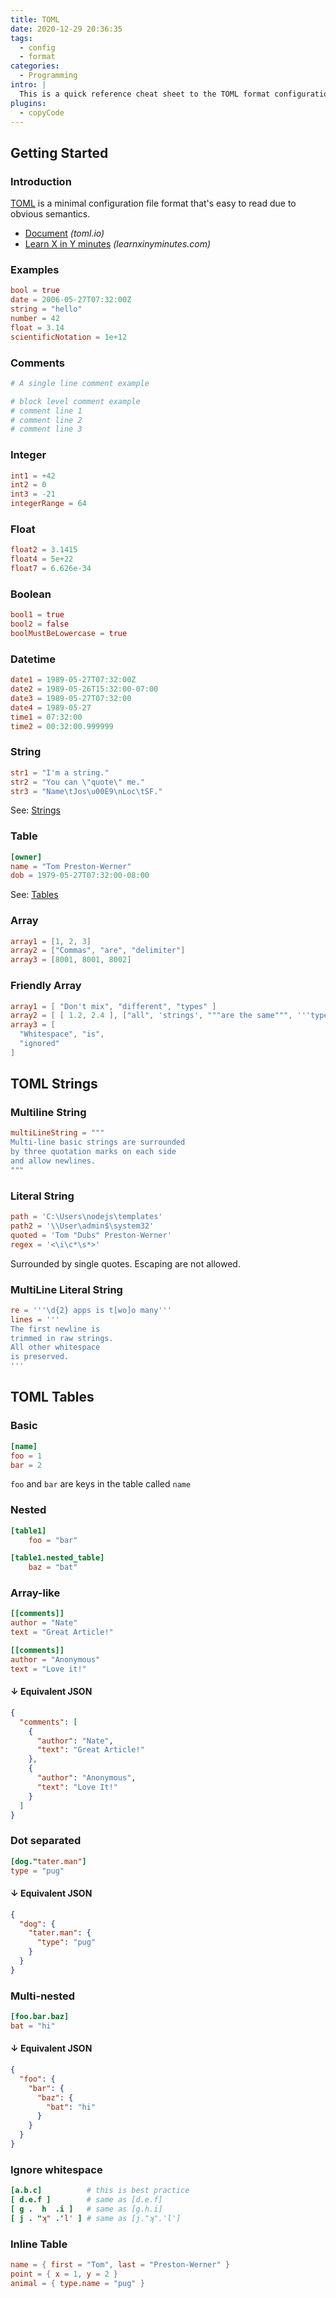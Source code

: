 ```yaml
---
title: TOML
date: 2020-12-29 20:36:35
tags:
  - config
  - format
categories:
  - Programming
intro: |
  This is a quick reference cheat sheet to the TOML format configuration file syntax.
plugins:
  - copyCode
---
```


## Getting Started

### Introduction

[TOML](https://toml.io/en/) is a minimal configuration file format that's easy to read due to obvious semantics.

- [Document](https://toml.io/en/latest) _(toml.io)_
- [Learn X in Y minutes](https://learnxinyminutes.com/docs/toml/) _(learnxinyminutes.com)_

### Examples

```toml
bool = true
date = 2006-05-27T07:32:00Z
string = "hello"
number = 42
float = 3.14
scientificNotation = 1e+12
```

### Comments

```yaml
# A single line comment example

# block level comment example
# comment line 1
# comment line 2
# comment line 3
```

### Integer

```toml
int1 = +42
int2 = 0
int3 = -21
integerRange = 64
```

### Float

```toml
float2 = 3.1415
float4 = 5e+22
float7 = 6.626e-34
```

### Boolean

```toml
bool1 = true
bool2 = false
boolMustBeLowercase = true
```

### Datetime

```toml
date1 = 1989-05-27T07:32:00Z
date2 = 1989-05-26T15:32:00-07:00
date3 = 1989-05-27T07:32:00
date4 = 1989-05-27
time1 = 07:32:00
time2 = 00:32:00.999999
```

### String

```toml
str1 = "I'm a string."
str2 = "You can \"quote\" me."
str3 = "Name\tJos\u00E9\nLoc\tSF."
```

See: [Strings](#toml-strings)

### Table

```toml
[owner]
name = "Tom Preston-Werner"
dob = 1979-05-27T07:32:00-08:00
```

See: [Tables](#toml-tables)

### Array

```toml
array1 = [1, 2, 3]
array2 = ["Commas", "are", "delimiter"]
array3 = [8001, 8001, 8002]
```

### Friendly Array 

```toml
array1 = [ "Don't mix", "different", "types" ]
array2 = [ [ 1.2, 2.4 ], ["all", 'strings', """are the same""", '''type'''] ]
array3 = [
  "Whitespace", "is",
  "ignored"
]
```

## TOML Strings

### Multiline String

```toml
multiLineString = """
Multi-line basic strings are surrounded
by three quotation marks on each side
and allow newlines.
"""
```

### Literal String

```toml {.wrap}
path = 'C:\Users\nodejs\templates'
path2 = '\\User\admin$\system32'
quoted = 'Tom "Dubs" Preston-Werner'
regex = '<\i\c*\s*>'
```

Surrounded by single quotes. Escaping are not allowed.

### MultiLine Literal String

```toml
re = '''\d{2} apps is t[wo]o many'''
lines = '''
The first newline is
trimmed in raw strings.
All other whitespace
is preserved.
'''
```

## TOML Tables

### Basic

```toml
[name]
foo = 1
bar = 2
```

`foo` and `bar` are keys in the table called `name`

### Nested

```toml
[table1]
	foo = "bar"

[table1.nested_table]
	baz = "bat"
```

### Array-like 

```toml
[[comments]]
author = "Nate"
text = "Great Article!"

[[comments]]
author = "Anonymous"
text = "Love it!"
```

#### ↓ Equivalent JSON

```json
{
  "comments": [
    {
      "author": "Nate",
      "text": "Great Article!"
    },
    {
      "author": "Anonymous",
      "text": "Love It!"
    }
  ]
}
```

### Dot separated

```toml
[dog."tater.man"]
type = "pug"
```

#### ↓ Equivalent JSON

```json
{
  "dog": {
    "tater.man": {
      "type": "pug"
    }
  }
}
```

### Multi-nested

```toml
[foo.bar.baz]
bat = "hi"
```

#### ↓ Equivalent JSON

```json
{
  "foo": {
    "bar": {
      "baz": {
        "bat": "hi"
      }
    }
  }
}
```

### Ignore whitespace

```toml
[a.b.c]          # this is best practice
[ d.e.f ]        # same as [d.e.f]
[ g .  h  .i ]   # same as [g.h.i]
[ j . "ʞ" .'l' ] # same as [j."ʞ".'l']
```

### Inline Table 

```toml
name = { first = "Tom", last = "Preston-Werner" }
point = { x = 1, y = 2 }
animal = { type.name = "pug" }
```
